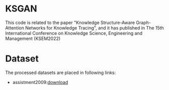 # KSGAN
This code is related to the paper "Knowledge Structure-Aware Graph-Attention Networks for Knowledge Tracing", and it has published in The 15th International Conference on Knowledge Science, Engineering and Management (KSEM2022)

# Dataset
The processed datasets are placed in following links:
* assistment2009:[download](https://drive.google.com/drive/folders/1P98MAs_z4KiApHWri0WkNzDgIBUcMICb?usp=sharing)

